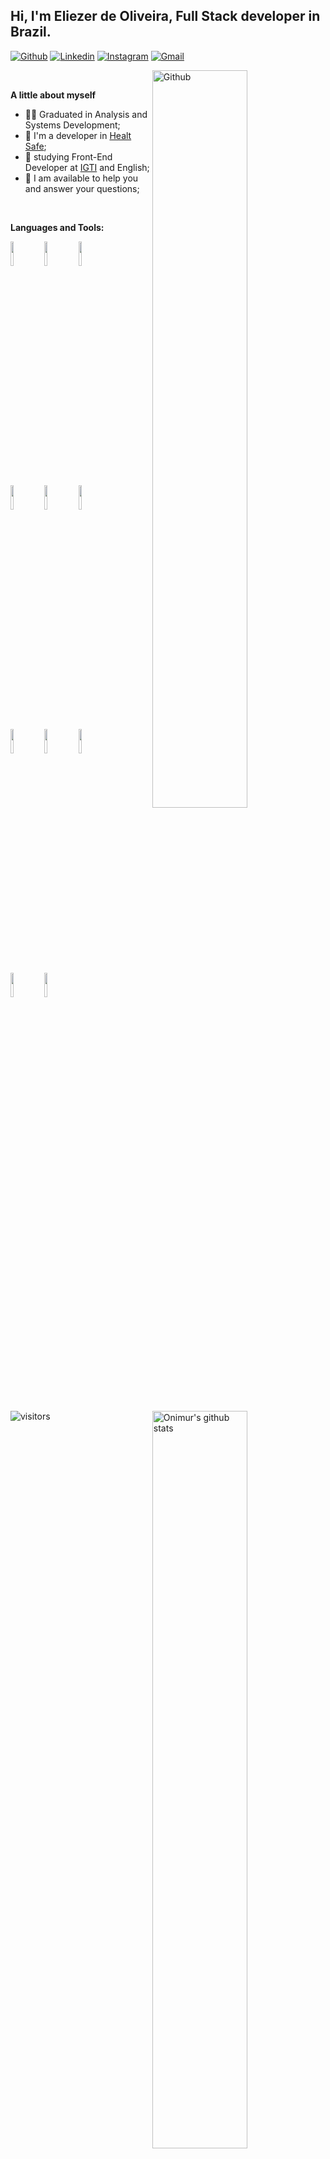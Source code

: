  ## Hi, I'm Eliezer de Oliveira, Full Stack developer in Brazil.

[![Github](https://img.shields.io/badge/-Github-000?style=flat&logo=Github&logoColor=white)](https://github.com/eliezereoc)
[![Linkedin](https://img.shields.io/badge/-LinkedIn-blue?style=flat&logo=Linkedin&logoColor=white)](https://linkedin.com/in/eliezer-oliveira-cardoso-260354165)
[![Instagram](https://img.shields.io/badge/-Instagram-c13584?style=flat&labelColor=c13584&logo=instagram&logoColor=white)](https://www.instagram.com/eliezer_oc/)
[![Gmail](https://img.shields.io/badge/-Gmail-c14438?style=flat&logo=Gmail&logoColor=white)](mailto:eliezeroc@gmail.com)


<!-- <p align="center">
    <img align="left" alt="visitors" src="https://visitor-badge.glitch.me/badge?page_id=eliezereoc.eliezereoc" />
</p>
 -->

<img width="55%" align="right" alt="Github" src="https://raw.githubusercontent.com/onimur/.github/master/.resources/git-header.svg"/> 


<br/>

**A little about myself**

- 👨‍🎓 Graduated in Analysis and Systems Development;
- 💼 I'm a developer in [Healt Safe](https://);
- 🌱 studying Front-End Developer at [IGTI](https://www.igti.com.br/) and English;
- 💬 I am available to help you and answer your questions;
<!-- - 🎓 Postgraduate specialization in Java technology; -->

<br/>

**Languages and Tools:** 
<p>
 <a href="https://github.com/eliezereoc">
  <img width="55%" align="right" alt="Onimur's github stats" src="https://github-readme-stats.vercel.app/api?username=eliezereoc&show_icons=true&hide_border=true"/>
 </a> 
 
 
 <code><img width="10%" src="https://www.vectorlogo.zone/logos/w3_html5/w3_html5-ar21.svg"></code>
 <code><img width="10%" src="https://www.vectorlogo.zone/logos/netlifyapp_watercss/netlifyapp_watercss-ar21.svg"></code>
 <code><img width="10%" src="https://www.vectorlogo.zone/logos/sass-lang/sass-lang-ar21.svg"></code>
 <br/>
 <code><img width="10%" src="https://www.vectorlogo.zone/logos/typescriptlang/typescriptlang-ar21.svg"></code> 
 <code><img width="10%" src="https://www.vectorlogo.zone/logos/javascript/javascript-ar21.svg"></code> 
 <code><img width="10%" src="https://www.vectorlogo.zone/logos/nodejs/nodejs-ar21.svg"></code>
 <br/>
 <code><img width="10%" src="https://www.vectorlogo.zone/logos/angular/angular-ar21.svg"></code>
 <code><img width="10%" src="https://www.vectorlogo.zone/logos/npmjs/npmjs-ar21.svg"></code>
 <code><img width="10%" src="https://www.vectorlogo.zone/logos/git-scm/git-scm-ar21.svg"></code>
 <br/>
 <code><img width="10%" src="https://www.vectorlogo.zone/logos/mysql/mysql-ar21.svg"></code>
 <code><img width="10%" src="https://www.vectorlogo.zone/logos/php/php-horizontal.svg"></code>
 

 
 
 <br/>
 
</p>
      
      
<p align="center" >
    <img align="left" alt="visitors" src="https://visitor-badge.glitch.me/badge?page_id=eliezereoc.eliezereoc" />
</p>


 






<!--
**eliezereoc/eliezereoc** is a ✨ _special_ ✨ repository because its `README.md` (this file) appears on your GitHub profile.

Here are some ideas to get you started:

- 🔭 I’m currently working on ...
- 🌱 I’m currently learning ...
- 👯 I’m looking to collaborate on ...
- 🤔 I’m looking for help with ...
- 💬 Ask me about ...
- 📫 How to reach me: ...
- 😄 Pronouns: ...
- ⚡ Fun fact: ...
-->
